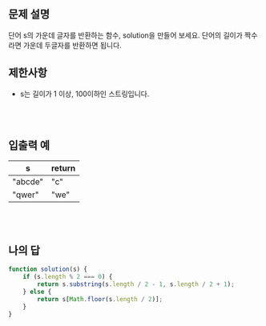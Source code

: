 ## 문제 설명

단어 s의 가운데 글자를 반환하는 함수, solution을 만들어 보세요. 단어의 길이가 짝수라면 가운데 두글자를 반환하면 됩니다.

## 제한사항

-   s는 길이가 1 이상, 100이하인 스트링입니다.

<br>
<br>

## 입출력 예

| s       | return |
| ------- | ------ |
| "abcde" | "c"    |
| "qwer"  | "we"   |

<br>
<br>

## 나의 답

```js
function solution(s) {
    if (s.length % 2 === 0) {
        return s.substring(s.length / 2 - 1, s.length / 2 + 1);
    } else {
        return s[Math.floor(s.length / 2)];
    }
}
```

